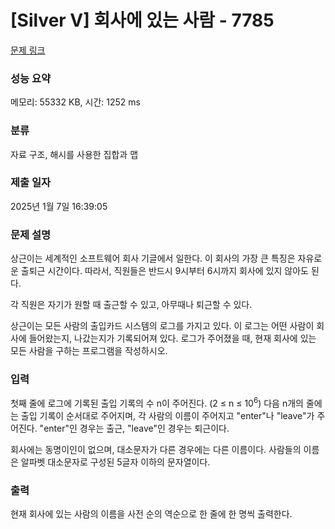 # [Silver V] 회사에 있는 사람 - 7785 

[문제 링크](https://www.acmicpc.net/problem/7785) 

### 성능 요약

메모리: 55332 KB, 시간: 1252 ms

### 분류

자료 구조, 해시를 사용한 집합과 맵

### 제출 일자

2025년 1월 7일 16:39:05

### 문제 설명

<p style="user-select: auto !important;">상근이는 세계적인 소프트웨어 회사 기글에서 일한다. 이 회사의 가장 큰 특징은 자유로운 출퇴근 시간이다. 따라서, 직원들은 반드시 9시부터 6시까지 회사에 있지 않아도 된다.</p>

<p style="user-select: auto !important;">각 직원은 자기가 원할 때 출근할 수 있고, 아무때나 퇴근할 수 있다.</p>

<p style="user-select: auto !important;">상근이는 모든 사람의 출입카드 시스템의 로그를 가지고 있다. 이 로그는 어떤 사람이 회사에 들어왔는지, 나갔는지가 기록되어져 있다. 로그가 주어졌을 때, 현재 회사에 있는 모든 사람을 구하는 프로그램을 작성하시오.</p>

### 입력 

 <p style="user-select: auto !important;">첫째 줄에 로그에 기록된 출입 기록의 수 n이 주어진다. (2 ≤ n ≤ 10<sup style="user-select: auto !important;">6</sup>) 다음 n개의 줄에는 출입 기록이 순서대로 주어지며, 각 사람의 이름이 주어지고 "enter"나 "leave"가 주어진다. "enter"인 경우는 출근, "leave"인 경우는 퇴근이다.</p>

<p style="user-select: auto !important;">회사에는 동명이인이 없으며, 대소문자가 다른 경우에는 다른 이름이다. 사람들의 이름은 알파벳 대소문자로 구성된 5글자 이하의 문자열이다.</p>

### 출력 

 <p style="user-select: auto !important;">현재 회사에 있는 사람의 이름을 사전 순의 역순으로 한 줄에 한 명씩 출력한다.</p>

